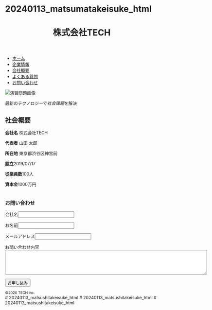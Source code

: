 # 20240113_matsumatakeisuke_html
<!DOCTYPE html>
<html lang="en">
<head>
    <meta charset="UTF-8">
    <meta name="viewport" content="width=device-width, initial-scale=1.0">
    <title>COACHTECH</title>
</head>
<body>
    <header>
        <h1>株式会社TECH</h1>
    </header>
    <nav>
        <ul>
            <li><a href="index.html">ホーム</a></li>
            <li><a href="index.html">企業情報</a></li>
            <li><a href="index.html">会社概要</a></li>
            <li><a href="index.html">よくある質問</a></li>
            <li><a href="index.html">お問い合わせ</a></li>
        </ul>
    </nav>
    <img src="img/mv.png" alt="演習問題画像">
    <p>最新のテクノロジーで<em>社会課題</em>を解決</p>
    <article>
        <h2>社会概要</h2>
        <table>
            <p><strong>会社名</strong> 株式会社TECH</p>
            <p><strong>代表者</strong> 山田 太郎</p>
            <p><strong>所在地</strong> 東京都渋谷区神宮前</p>
            <p><strong>設立</strong>2019/07/17</p>
            <p><strong>従業員数</strong>100人</p>
            <p><strong>資本金</strong>1000万円</p>
        </table>
        <h3>お問い合わせ</h3>
    </article>
    <form action="index.html" method="post">
        <label>会社名<input type="text" name="input" /></label>
    </form>
    <form action="index.html" method="post">
        <label>お名前<input type="tel" name="input" /></label>
    </form>
    <form action="index.html" method="post">
        <label>メールアドレス<input type="email" name="input" /></label>
    </form>
    <form action="index.html" method="post">
        <label>お問い合わせ内容<textarea name="textarea" cols="80" rows="5"></textarea></label>
    </form>
    <form action="index.html" method="post">
        <input type="submit" name="input" value="お申し込み" />
    </form>
    <footer>
        <small>&copy;2020 TECH inc.</small>
    </footer>
</body>
</html># 20240113_matsushitakeisuke_html
# 20240113_matsushitakeisuke_html
# 20240113_matsushitakeisuke_html
